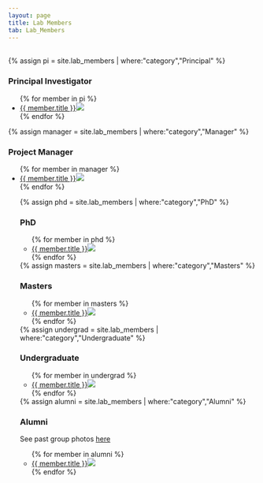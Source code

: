 ```yaml
---
layout: page
title: Lab Members
tab: Lab_Members
---
```

<br>
{% assign pi = site.lab_members | where:"category","Principal" %}
<h3 class="people-title"> Principal Investigator </h3>
<ul class="member-list">
{% for member in pi %}
  <li><a href='{{ member.url }}'>{{ member.title }}</a><a href='{{ member.url }}'><img class="member_photo_list" src="{{ site.baseurl }}/assets/lab_members/thumbnail/{{ member.photo }}" /></a></li>
{% endfor %}
</ul>
{% assign manager = site.lab_members | where:"category","Manager" %}
<h3 class="people-title"> Project Manager </h3>
<ul class="member-list">
{% for member in manager %}
  <li><a href='{{ member.url }}'>{{ member.title }}</a><a href='{{ member.url }}'><img class="member_photo_list" src="{{ site.baseurl }}/assets/lab_members/thumbnail/{{ member.photo }}" /></a></li>
{% endfor %}

<!-- we have no postdocs right now -->
<!-- </ul>
{% assign postdoc = site.lab_members | where:"category","Postdoc" %}
<h3 class="people-title"> Postdoctoral Researchers </h3>
<ul class="member-list">
{% for member in postdoc %}
  <li><a href='{{ member.url }}'>{{ member.title }}</a><a href='{{ member.url }}'><img class="member_photo_list" src="{{ site.baseurl }}/assets/lab_members/thumbnail/{{ member.photo }}" /></a></li>
{% endfor %}
</ul> -->
{% assign phd = site.lab_members | where:"category","PhD" %}
<h3 class="people-title"> PhD </h3>
<ul class="member-list">
{% for member in phd %}
  <li><a href='{{ member.url }}'>{{ member.title }}</a><a href='{{ member.url }}'><img class="member_photo_list" src="{{ site.baseurl }}/assets/lab_members/thumbnail/{{ member.photo }}" /></a></li>
{% endfor %}
</ul>
{% assign masters = site.lab_members | where:"category","Masters" %}
<h3 class="people-title"> Masters </h3>
<ul class="member-list">
{% for member in masters %}
  <li><a href='{{ member.url }}'>{{ member.title }}</a><a href='{{ member.url }}'><img class="member_photo_list" src="{{ site.baseurl }}/assets/lab_members/thumbnail/{{ member.photo }}" /></a></li>
{% endfor %}
</ul>
{% assign undergrad = site.lab_members | where:"category","Undergraduate" %}
<h3 class="people-title"> Undergraduate </h3>
<ul class="member-list">
{% for member in undergrad %}
  <li><a href='{{ member.url }}'>{{ member.title }}</a><a href='{{ member.url }}'><img class="member_photo_list" src="{{ site.baseurl }}/assets/lab_members/thumbnail/{{ member.photo }}" /></a></li>
{% endfor %}
</ul>
{% assign alumni = site.lab_members | where:"category","Alumni" %}
<h3 class="people-title"> Alumni </h3> See past group photos <a href="https://ddmal.music.mcgill.ca/people/">here</a>
<ul class="member-list">
{% for member in alumni %}
  <li><a href='{{ member.url }}'>{{ member.title }}</a><a href='{{ member.url }}'><img class="member_photo_list" src="{{ site.baseurl }}/assets/lab_members/thumbnail/{{ member.photo }}" /></a></li>
{% endfor %}
</ul>
